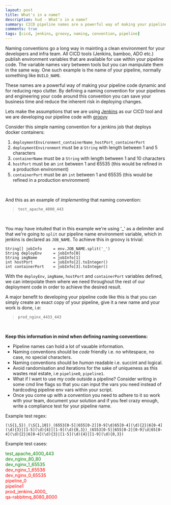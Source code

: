 ```yaml
---
layout: post
title: What's in a name?
description: hud - What's in a name?
summary: CICD pipeline names are a powerful way of making your pipeline code dynamic and for reducing repo clutter
comments: true
tags: [cicd, jenkins, groovy, naming, convention, pipeline]
---
```


Naming conventions go a long way in mainting a clean environment for your developers and infra team. All CICD tools (Jenkins, bamboo, ADO etc.) publish environment variables that are available for use within your pipeline code. The variable names vary between tools but you can manipulate them in the same way. One such example is the name of your pipeline, normally something like `BUILD_NAME`.

These names are a powerful way of making your pipeline code dynamic and for reducing repo clutter. By defining a naming convention for your pipelines and engineering your code around this convention you can save your business time and reduce the inherent risk in deploying changes.
<br>

Lets make the assumptions that we are using <a href="https://www.jenkins.io" target="_blank">Jenkins</a> as our CICD tool and we are developing our pipeline code with <a href="https://groovy-lang.org" target="_blank">groovy</a>
<br>

Consider this simple naming convention for a jenkins job that deploys docker containers:
1. `deploymentEnvironment_containerName_hostPort_containerPort`
1. `deploymentEnvironment` must be a `String` with length between 1 and 5 characters
1. `containerName` must be a `String` with length between 1 and 10 characters
1. `hostPort` must be an `int` between 1 and 65535 (this would be refined in a production environment)
1. `containerPort` must be an `int` between 1 and 65535 (this would be refined in a production environment)
<br>

And this as an example of *implementing* that naming convention:
> `test_apache_4000_443`
<br>

You may have intuited that in this example we're using '_' as a delimiter and that we're going to `split` our pipeline name environment variable, which in jenkins is declared as `JOB_NAME`. To achieve this in groovy is trivial:
```
String[] jobInfo     = env.JOB_NAME.split('_')
String deployEnv     = jobInfo[0]
String imgName       = jobInfo[1]
int hostPort         = jobInfo[2].toInteger()
int containerPort    = jobInfo[3].toInteger()
```

With the `deployEnv`, `imgName`, `hostPort` and `containerPort` variables defined, we can interpolate them where we need throughout the rest of our deployment code in order to achieve the desired result.

A major benefit to developing your pipeline code like this is that you can simply create an exact copy of your pipeline, give it a new name and your work is done, i.e:
> `prod_nginx_4433_443`
<br>

**Keep this information in mind when defining naming conventions:**
- Pipeline names can hold a lot of vauable information.
- Naming conventions should be *code* friendly i.e. no whitespace, no case, no special characters.
- Naming conventions should be *human* readable i.e. succint and logical.
- Avoid randomisation and iterations for the sake of uniqueness as this wastes real estate, i.e `pipeline0`, `pipeline1`.
- What if I want to use my code outside a pipeline? Consider writing in some cmd line flags so that you can input the vars you need instead of hardcoding pipeline env vars within your script.
- Once you come up with a convention you need to adhere to it so work with your team, document your solution and if you feel crazy enough, write a compliance test for your pipeline name.

Example test regex:

`(\S{1,5})_(\S{1,10})_(6553[0-5]|655[0-2][0-9]\d|65[0-4](\d){2}|6[0-4](\d){3}|[1-5](\d){4}|[1-9](\d){0,3})_(6553[0-5]|655[0-2][0-9]\d|65[0-4](\d){2}|6[0-4](\d){3}|[1-5](\d){4}|[1-9](\d){0,3})`

Example test cases:

<span style="color:green">test_apache_4000_443</span><br>
<span style="color:green">dev_nginx_80_80</span><br>
<span style="color:green">dev_nginx_1_65535</span><br>
<span style="color:red">dev_nginx_1_65536</span><br>
<span style="color:red">dev_nginx_0_65535</span><br>
<span style="color:red">pipeline_0</span><br>
<span style="color:red">pipeline1</span><br>
<span style="color:red">prod_jenkins_4000_</span><br>
<span style="color:red">qa-rabbitmq_8080_8000</span><br>
